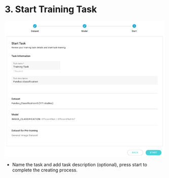 # 3. Start Training Task

![](../../.gitbook/assets/start-training-.png)

* Name the task and add task description (optional), press start to complete the creating process.
